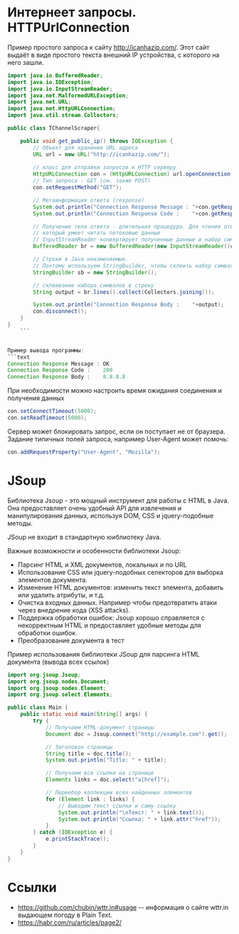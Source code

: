 # Интернеет запросы. HTTPUrlConnection

Пример простого запроса к сайту http://icanhazip.com/.
Этот сайт выдаёт в виде простого текста внешний IP устройства, с которого на него зашли.

```java
import java.io.BufferedReader;
import java.io.IOException;
import java.io.InputStreamReader;
import java.net.MalformedURLException;
import java.net.URL;
import java.net.HttpURLConnection;
import java.util.stream.Collectors;

public class TChannelScraper{

    public void get_public_ip() throws IOException {
        // Объект для хранения URL адреса
        URL url = new URL("http://icanhazip.com/");
        
        // класс для отправки запросов к HTTP серверу
        HttpURLConnection con = (HttpURLConnection) url.openConnection();
        // Тип запроса - GET (см. также POST)
        con.setRequestMethod("GET");

        // Метаинформация ответа (response)
        System.out.println("Connection Response Message : "+con.getResponseMessage());  // Текстовый статус
        System.out.println("Connection Response Code :    "+con.getResponseCode());     // Код. Если всё ОК, то должен быть 200

        // Получение тела ответа - длительная процедура. Для чтения ответа используется класс BufferedReader,
        // который умеет читать потоковые данные
        // InputStreamReader конвертирует полученные данные в набор символов
        BufferedReader br = new BufferedReader(new InputStreamReader((con.getInputStream())));

        // Строки в Java неизменяемые.
        // Поэтому используем StringBuilder, чтобы склеить набор символов в строку без потери производительности
        StringBuilder sb = new StringBuilder();

        // склеивание набора символов в строку
        String output = br.lines().collect(Collectors.joining());

        System.out.println("Connection Response Body :    "+output);
        con.disconnect();
    }
}   
    ```


Пример вывода программы:
```text
Connection Response Message : OK
Connection Response Code :    200
Connection Response Body :    8.8.8.8
```

При необходимости можно настроить время ожидания соединения и получения данных
```java
con.setConnectTimeout(5000);
con.setReadTimeout(5000);
```

Сервер может блокировать запрос, если он поступает не от браузера. Задание типичных полей запроса, например User-Agent может помочь:
```java
con.addRequestProperty("User-Agent", "Mozilla");
```



# JSoup
Библиотека Jsoup - это мощный инструмент для работы с HTML в Java. Она предоставляет очень удобный API для извлечения и манипулирования данных, используя DOM, CSS и jquery-подобные методы.

JSoup не входит в стандартную юиблиотеку Java.

Важные возможности и особенности библиотеки Jsoup:
- Парсинг HTML и XML документов, локальных и по URL
- Использование CSS или jquery-подобных селекторов для выборка элементов документа.
- Изменение HTML документов: изменить текст элемента, добавить или удалить атрибуты, и т.д.
- Очистка входных данных. Например чтобы предотвратить атаки через внедрение кода (XSS attacks).
- Поддержка обработки ошибок: Jsoup хорошо справляется с некорректным HTML и предоставляет удобные методы для обработки ошибок.
- Преобразование документа в тест



Пример использования библиотеки JSoup для парсинга HTML документа (вывода всех ссылок)
```java
import org.jsoup.Jsoup;
import org.jsoup.nodes.Document;
import org.jsoup.nodes.Element;
import org.jsoup.select.Elements;

public class Main {
    public static void main(String[] args) {
        try {
            // Получаем HTML-документ страницы
            Document doc = Jsoup.connect("http://example.com").get();

            // Заголовок страницы
            String title = doc.title();
            System.out.println("Title: " + title);

            // Получаем все ссылки на странице
            Elements links = doc.select("a[href]");

            // Переебор коллекции всех найденных элементов
            for (Element link : links) {
                // Выводим текст ссылки и саму ссылку
                System.out.println("\nТекст: " + link.text());
                System.out.println("Ссылка: " + link.attr("href"));
            }
        } catch (IOException e) {
            e.printStackTrace();
        }
    }
}
```

# Ссылки
- https://github.com/chubin/wttr.in#usage -- информация о сайте wttr.in выдающем погоду в Plain Text.
- https://habr.com/ru/articles/page2/